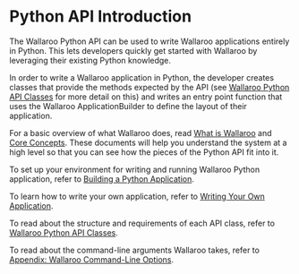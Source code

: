 # Python API Introduction

The Wallaroo Python API can be used to write Wallaroo applications entirely in Python. This lets developers quickly get started with Wallaroo by leveraging their existing Python knowledge.

In order to write a Wallaroo application in Python, the developer creates classes that provide the methods expected by the API (see [Wallaroo Python API Classes](api.md) for more detail on this) and writes an entry point function that uses the Wallaroo ApplicationBuilder to define the layout of their application.

For a basic overview of what Wallaroo does, read [What is Wallaroo](/book/getting-started/what-is-wallaroo.md) and [Core Concepts](/book/core-concepts/intro.md). These documents will help you understand the system at a high level so that you can see how the pieces of the Python API fit into it.

To set up your environment for writing and running Wallaroo Python application, refer to [Building a Python Application](building.md).

To learn how to write your own application, refer to [Writing Your Own Application](writing-your-own-application.md).

To read about the structure and requirements of each API class, refer to [Wallaroo Python API Classes](api.md).

To read about the command-line arguments Wallaroo takes, refer to [Appendix: Wallaroo Command-Line Options](/book/appendix/wallaroo-command-line-options.md).
